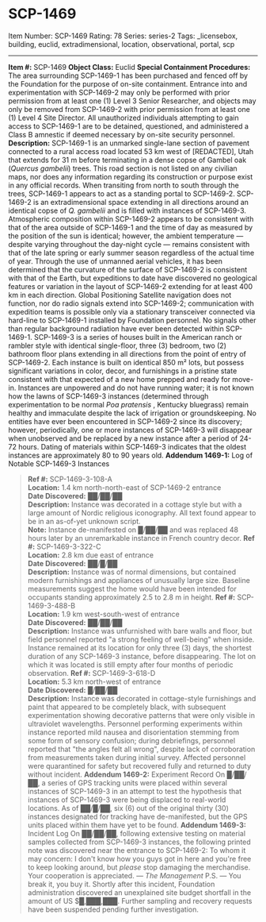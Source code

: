 # SCP-1469
Item Number: SCP-1469
Rating: 78
Series: series-2
Tags: _licensebox, building, euclid, extradimensional, location, observational, portal, scp

---

**Item #:** SCP-1469
**Object Class:** Euclid
**Special Containment Procedures:** The area surrounding SCP-1469-1 has been purchased and fenced off by the Foundation for the purpose of on-site containment. Entrance into and experimentation with SCP-1469-2 may only be performed with prior permission from at least one (1) Level 3 Senior Researcher, and objects may only be removed from SCP-1469-2 with prior permission from at least one (1) Level 4 Site Director. All unauthorized individuals attempting to gain access to SCP-1469-1 are to be detained, questioned, and administered a Class B amnestic if deemed necessary by on-site security personnel.
**Description:** SCP-1469-1 is an unmarked single-lane section of pavement connected to a rural access road located 53 km west of [REDACTED], Utah that extends for 31 m before terminating in a dense copse of Gambel oak (_Quercus gambelii_) trees. This road section is not listed on any civilian maps, nor does any information regarding its construction or purpose exist in any official records. When transiting from north to south through the trees, SCP-1469-1 appears to act as a standing portal to SCP-1469-2.
SCP-1469-2 is an extradimensional space extending in all directions around an identical copse of _Q. gambelii_ and is filled with instances of SCP-1469-3. Atmospheric composition within SCP-1469-2 appears to be consistent with that of the area outside of SCP-1469-1 and the time of day as measured by the position of the sun is identical; however, the ambient temperature — despite varying throughout the day-night cycle — remains consistent with that of the late spring or early summer season regardless of the actual time of year. Through the use of unmanned aerial vehicles, it has been determined that the curvature of the surface of SCP-1469-2 is consistent with that of the Earth, but expeditions to date have discovered no geological features or variation in the layout of SCP-1469-2 extending for at least 400 km in each direction. Global Positioning Satellite navigation does not function, nor do radio signals extend into SCP-1469-2; communication with expedition teams is possible only via a stationary transceiver connected via hard-line to SCP-1469-1 installed by Foundation personnel. No signals other than regular background radiation have ever been detected within SCP-1469-1.
SCP-1469-3 is a series of houses built in the American ranch or rambler style with identical single-floor, three (3) bedroom, two (2) bathroom floor plans extending in all directions from the point of entry of SCP-1469-2. Each instance is built on identical 850 m² lots, but possess significant variations in color, decor, and furnishings in a pristine state consistent with that expected of a new home prepped and ready for move-in. Instances are unpowered and do not have running water; it is not known how the lawns of SCP-1469-3 instances (determined through experimentation to be normal _Poa pratensis_ , Kentucky bluegrass) remain healthy and immaculate despite the lack of irrigation or groundskeeping.
No entities have ever been encountered in SCP-1469-2 since its discovery; however, periodically, one or more instances of SCP-1469-3 will disappear when unobserved and be replaced by a new instance after a period of 24-72 hours. Dating of materials within SCP-1469-3 indicates that the oldest instances are approximately 80 to 90 years old.
**Addendum 1469-1:** Log of Notable SCP-1469-3 Instances
> **Ref #:** SCP-1469-3-108-A  
>  **Location:** 1.4 km north-north-east of SCP-1469-2 entrance  
>  **Date Discovered:** ██/██/██  
>  **Description:** Instance was decorated in a cottage style but with a large amount of Nordic religious iconography. All text found appear to be in an as-of-yet unknown script.  
>  **Note:** Instance de-manifested on █/██/██ and was replaced 48 hours later by an unremarkable instance in French country decor.
> **Ref #:** SCP-1469-3-322-C  
>  **Location:** 2.8 km due east of entrance  
>  **Date Discovered:** ██/█/██  
>  **Description:** Instance was of normal dimensions, but contained modern furnishings and appliances of unusually large size. Baseline measurements suggest the home would have been intended for occupants standing approximately 2.5 to 2.8 m in height.
> **Ref #:** SCP-1469-3-488-B  
>  **Location:** 1.9 km west-south-west of entrance  
>  **Date Discovered:** ██/██/██  
>  **Description:** Instance was unfurnished with bare walls and floor, but field personnel reported "a strong feeling of well-being" when inside. Instance remained at its location for only three (3) days, the shortest duration of any SCP-1469-3 instance, before disappearing. The lot on which it was located is still empty after four months of periodic observation.
> **Ref #:** SCP-1469-3-618-D  
>  **Location:** 5.3 km north-west of entrance  
>  **Date Discovered:** █/██/██  
>  **Description:** Instance was decorated in cottage-style furnishings and paint that appeared to be completely black, with subsequent experimentation showing decorative patterns that were only visible in ultraviolet wavelengths. Personnel performing experiments within instance reported mild nausea and disorientation stemming from some form of sensory confusion; during debriefings, personnel reported that "the angles felt all wrong", despite lack of corroboration from measurements taken during initial survey. Affected personnel were quarantined for safety but recovered fully and returned to duty without incident.
**Addendum 1469-2:** Experiment Record
On █/██/██, a series of GPS tracking units were placed within several instances of SCP-1469-3 in an attempt to test the hypothesis that instances of SCP-1469-3 were being displaced to real-world locations. As of ██/█/██, six (6) out of the original thirty (30) instances designated for tracking have de-manifested, but the GPS units placed within them have yet to be found.
**Addendum 1469-3:** Incident Log
On ██/██/██, following extensive testing on material samples collected from SCP-1469-3 instances, the following printed note was discovered near the entrance to SCP-1469-2:
> To whom it may concern:
> I don't know how you guys got in here and you're free to keep looking around, but _please_ stop damaging the merchandise. Your cooperation is appreciated.
> — _The Management_
> P.S. — You break it, you buy it.
Shortly after this incident, Foundation administration discovered an unexplained site budget shortfall in the amount of US $█,███,███. Further sampling and recovery requests have been suspended pending further investigation.